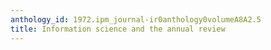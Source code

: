 ```yaml
---
anthology_id: 1972.ipm_journal-ir0anthology0volumeA8A2.5
title: Information science and the annual review
---
```

